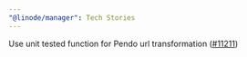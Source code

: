 ```yaml
---
"@linode/manager": Tech Stories
---
```


Use unit tested function for Pendo url transformation ([#11211](https://github.com/linode/manager/pull/11211))
